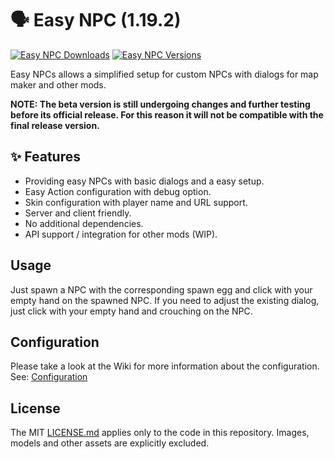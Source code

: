 # 🗣 Easy NPC (1.19.2)

[![Easy NPC Downloads](http://cf.way2muchnoise.eu/full_559312_downloads.svg)](https://www.curseforge.com/minecraft/mc-mods/easy-npc)
[![Easy NPC Versions](http://cf.way2muchnoise.eu/versions/Minecraft_559312_all.svg)](https://www.curseforge.com/minecraft/mc-mods/easy-npc)

Easy NPCs allows a simplified setup for custom NPCs with dialogs for map maker and other mods.

**NOTE: The beta version is still undergoing changes and further testing before its official release. For this reason it will not be compatible with the final release version.**

## ✨ Features

- Providing easy NPCs with basic dialogs and a easy setup.
- Easy Action configuration with debug option.
- Skin configuration with player name and URL support.
- Server and client friendly.
- No additional dependencies.
- API support / integration for other mods (WIP).

## Usage

Just spawn a NPC with the corresponding spawn egg and click with your empty hand on the spawned NPC.
If you need to adjust the existing dialog, just click with your empty hand and crouching on the NPC.

## Configuration

Please take a look at the Wiki for more information about the configuration.
See: [Configuration](https://github.com/MarkusBordihn/BOs-Easy-NPC/wiki/Configuration)

## License

The MIT [LICENSE.md](LICENSE.md) applies only to the code in this repository. Images, models and other assets are explicitly excluded.
